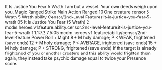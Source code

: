 <ability>
  <name>It Is Justice You Fear</name>
  <cost>5 Wrath</cost>
  <flavor>I am but a vessel. Your own deeds weigh upon you.</flavor>
  <keywords>
    <keyword>Magic</keyword>
    <keyword>Ranged</keyword>
    <keyword>Strike</keyword>
  </keywords>
  <type>Main Action</type>
  <distance>Ranged 10</distance>
  <target>One creature</target>
  <metadata>
    <class>censor</class>
    <cost>5 Wrath</cost>
    <cost_amount>5</cost_amount>
    <cost_resource>Wrath</cost_resource>
    <feature_type>ability</feature_type>
    <file_dpath>Censor/2nd-Level Features</file_dpath>
    <item_id>it-is-justice-you-fear-5-wrath</item_id>
    <item_index>05</item_index>
    <item_name>It Is Justice You Fear (5 Wrath)</item_name>
    <level>2</level>
    <scc>mcdm.heroes.v1:feature.ability.censor.2nd-level-feature:it-is-justice-you-fear-5-wrath</scc>
    <scdc>1.1.1:7.2.7.5:05</scdc>
    <source>mcdm.heroes.v1</source>
    <type>feature/ability/censor/2nd-level-feature</type>
  </metadata>
  <effects>
    <effect type="roll">
      <roll>Power Roll + Might</roll>
      <t1>8 + M holy damage; P &lt; WEAK, frightened (save ends)</t1>
      <t2>12 + M holy damage; P &lt; AVERAGE, frightened (save ends)</t2>
      <t3>15 + M holy damage; P &lt; STRONG, frightened (save ends)</t3>
    </effect>
    <effect type="mundane">If the target is already frightened of you or another creature and this ability would frighten them again, they instead take psychic damage equal to twice your Presence score.</effect>
  </effects>
</ability>
